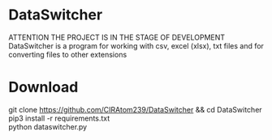 # DataSwitcher

ATTENTION THE PROJECT IS IN THE STAGE OF DEVELOPMENT  
DataSwitcher is a program for working with csv, excel (xlsx), txt files and for converting files to other extensions

# Download

git clone https://github.com/CIRAtom239/DataSwitcher && cd DataSwitcher  
pip3 install -r requirements.txt  
python dataswitcher.py  
